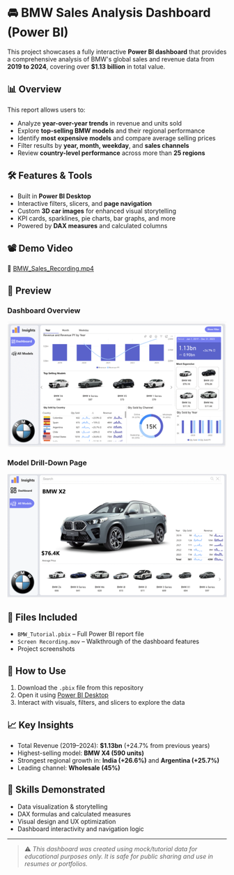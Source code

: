 # 🚘 BMW Sales Analysis Dashboard (Power BI)

This project showcases a fully interactive **Power BI dashboard** that provides a comprehensive analysis of BMW's global sales and revenue data from **2019 to 2024**, covering over **$1.13 billion** in total value.

## 📊 Overview
This report allows users to:
- Analyze **year-over-year trends** in revenue and units sold
- Explore **top-selling BMW models** and their regional performance
- Identify **most expensive models** and compare average selling prices
- Filter results by **year, month, weekday**, and **sales channels**
- Review **country-level performance** across more than **25 regions**

## 🛠️ Features & Tools
- Built in **Power BI Desktop**
- Interactive filters, slicers, and **page navigation**
- Custom **3D car images** for enhanced visual storytelling
- KPI cards, sparklines, pie charts, bar graphs, and more
- Powered by **DAX measures** and calculated columns

## 📽️ Demo Video
🎥 [BMW_Sales_Recording.mp4](#)  


## 📸 Preview
### Dashboard Overview
![Dashboard Screenshot](11.png)

### Model Drill-Down Page
![Model Details Screenshot](12.png)

## 📂 Files Included
- `BMW_Tutorial.pbix` – Full Power BI report file
- `Screen Recording.mov` – Walkthrough of the dashboard features
- Project screenshots

## 📌 How to Use
1. Download the `.pbix` file from this repository
2. Open it using [Power BI Desktop](https://powerbi.microsoft.com/desktop/)
3. Interact with visuals, filters, and slicers to explore the data

## 📈 Key Insights
- Total Revenue (2019–2024): **$1.13bn** (+24.7% from previous years)
- Highest-selling model: **BMW X4 (590 units)**
- Strongest regional growth in: **India (+26.6%)** and **Argentina (+25.7%)**
- Leading channel: **Wholesale (45%)**

## 🧠 Skills Demonstrated
- Data visualization & storytelling
- DAX formulas and calculated measures
- Visual design and UX optimization
- Dashboard interactivity and navigation logic

---

> ⚠️ *This dashboard was created using mock/tutorial data for educational purposes only. It is safe for public sharing and use in resumes or portfolios.*
